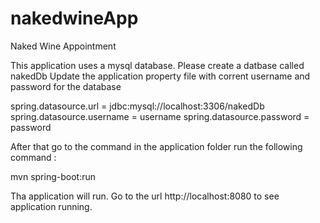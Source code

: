 # nakedwineApp
Naked Wine Appointment

This application uses a mysql database.
Please create a datbase called nakedDb
Update the application property file with corrent username and password for the database

spring.datasource.url = jdbc:mysql://localhost:3306/nakedDb
spring.datasource.username = username
spring.datasource.password = password

After that go to the command in the application folder run the following command :

mvn spring-boot:run

Tha application will run. Go to the url http://localhost:8080 to see application running.

